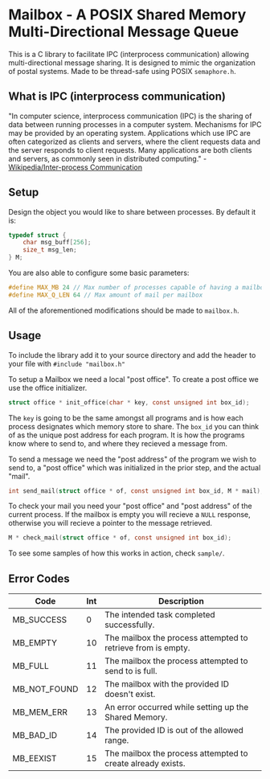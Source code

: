 # Mailbox - A POSIX Shared Memory Multi-Directional Message Queue
This is a C library to facilitate IPC (interprocess communication) allowing
multi-directional message sharing. It is designed to mimic the organization of postal systems. Made to be thread-safe using POSIX `semaphore.h`.

## What is IPC (interprocess communication)
"In computer science, interprocess communication (IPC) is the sharing of data between running processes in a computer system. Mechanisms for IPC may be provided by an operating system. Applications which use IPC are often categorized as clients and servers, where the client requests data and the server responds to client requests. Many applications are both clients and servers, as commonly seen in distributed computing." - [Wikipedia/Inter-process Communication](https://en.wikipedia.org/wiki/Inter-process_communication)

## Setup
Design the object you would like to share between processes. By default it is:
```c
typedef struct {
    char msg_buff[256];
    size_t msg_len;
} M; 
```

You are also able to configure some basic parameters:
```c
#define MAX_MB 24 // Max number of processes capable of having a mailbox
#define MAX_Q_LEN 64 // Max amount of mail per mailbox
```

All of the aforementioned modifications should be made to `mailbox.h`.

## Usage
To include the library add it to your source directory and add the header to your file with `#include "mailbox.h"`

To setup a Mailbox we need a local "post office". To create a post office we use the office initializer.
```c
struct office * init_office(char * key, const unsigned int box_id);
```
The `key` is going to be the same amongst all programs and is how each process designates which memory store to share. The `box_id` you can think of as the unique post address for each program. It is how the programs know where to send to, and where they recieved a message from.

To send a message we need the "post address" of the program we wish to send to, a "post office" which was initialized in the prior step, and the actual "mail".
```c
int send_mail(struct office * of, const unsigned int box_id, M * mail);
```

To check your mail you need your "post office" and "post address" of the current process. If the mailbox is empty you will recieve a `NULL` response, otherwise you will recieve a pointer to the message retrieved.
```c
M * check_mail(struct office * of, const unsigned int box_id);
```

To see some samples of how this works in action, check `sample/`.

## Error Codes
| Code         | Int | Description                                                  |
|--------------|-----|--------------------------------------------------------------|
| MB_SUCCESS  | 0 | The intended task completed successfully.
| MB_EMPTY     | 10  | The mailbox the process attempted to retrieve from is empty. |
| MB_FULL      | 11  | The mailbox the process attempted to send to is full.        |
| MB_NOT_FOUND | 12  | The mailbox with the provided ID doesn't exist.              |
| MB_MEM_ERR   | 13  | An error occurred while setting up the Shared Memory.        |
| MB_BAD_ID    | 14  | The provided ID is out of the allowed range.                 |
| MB_EEXIST    | 15  | The mailbox the process attempted to create already exists.  |